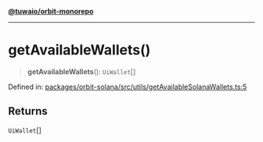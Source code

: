 [**@tuwaio/orbit-monorepo**](../../../README.md)

***

# getAvailableWallets()

> **getAvailableWallets**(): `UiWallet`[]

Defined in: [packages/orbit-solana/src/utils/getAvailableSolanaWallets.ts:5](https://github.com/TuwaIO/orbit/blob/0d52c9f4ec48919c8c073931220722424b6547fc/packages/orbit-solana/src/utils/getAvailableSolanaWallets.ts#L5)

## Returns

`UiWallet`[]
